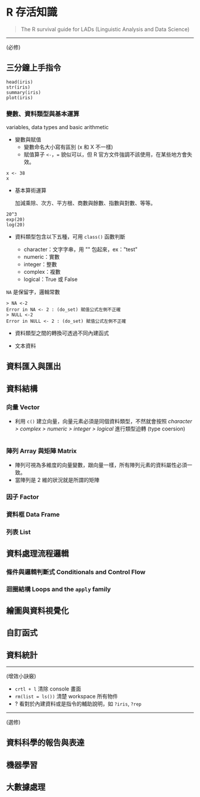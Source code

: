 # R 存活知識

> The R survival guide for LADs (Linguistic Analysis and Data Science) 

---
(必修)
## 三分鐘上手指令

```{r}
head(iris)
str(iris)
summary(iris)
plot(iris)
```

### 變數、資料類型與基本運算
variables, data types and basic arithmetic

- 變數與賦值
    - 變數命名大小寫有區別 (x 和 X 不一樣)
    - 賦值算子 `<-`，`=` 貌似可以，但 R 官方文件強調不該使用，在某些地方會失效。

```{r}
x <- 38
x
```


- 基本算術運算

    加減乘除、次方、平方根、商數與餘數、指數與對數、等等。

```{r}
20^3
exp(20)
log(20)
```


* 資料類型包含以下五種，可用 `class()` 函數判斷

    - character：文字字串，用 "" 包起來，ex："test"
    - numeric：實數
    - integer：整數
    - complex：複數
    - logical：True 或 False

`NA` 是保留字，邏輯常數

```
> NA <-2
Error in NA <- 2 : (do_set) 賦值公式左側不正確
> NULL <-2
Error in NULL <- 2 : (do_set) 賦值公式左側不正確
```

- 資料類型之間的轉換可透過不同內建函式


- 文本資料


## 資料匯入與匯出


## 資料結構 



### 向量 Vector

- 利用 `c()` 建立向量，向量元素必須是同個資料類型，不然就會按照 *character > complex > numeric > integer > logical* 進行類型迫轉 (type coersion) 

```

```



### 陣列 Array 與矩陣 Matrix

- 陣列可視為多維度的向量變數，跟向量一樣，所有陣列元素的資料屬性必須一致。
- 當陣列是 2 維的狀況就是所謂的矩陣

### 因子 Factor
### 資料框 Data Frame
### 列表 List 


## 資料處理流程邏輯
### 條件與邏輯判斷式 Conditionals and Control Flow


### 迴圈結構 Loops and the `apply` family

##



## 繪圖與資料視覺化

## 自訂函式










## 資料統計
---
(增效小訣竅)

- `crtl + l` 清除 console 畫面
- `rm(list = ls())` 清楚 workspace 所有物件
- ? 看對於內建資料或是指令的輔助說明，如 `?iris`, `?rep` 


---
(選修)

## 資料科學的報告與表達

## 機器學習

## 大數據處理




